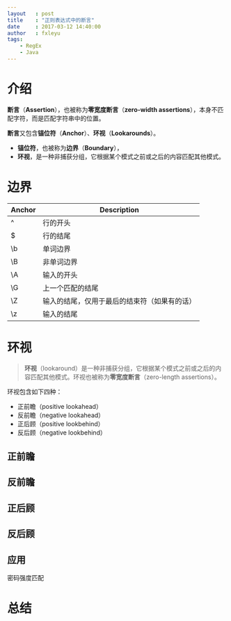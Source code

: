 ```yaml
---
layout   : post
title    : "正则表达式中的断言"
date     : 2017-03-12 14:40:00
author   : fxleyu
tags:
    - RegEx
    - Java
---
```

# 介绍
**断言**（**Assertion**），也被称为**零宽度断言**（**zero-width assertions**），本身不匹配字符，而是匹配字符串中的位置。

**断言**又包含**锚位符**（**Anchor**）、**环视**（**Lookarounds**）。
- **锚位符**，也被称为**边界**（**Boundary**），
- **环视**，是一种非捕获分组，它根据某个模式之前或之后的内容匹配其他模式。

# 边界

Anchor | Description
---|-----
^	 | 行的开头
$	 | 行的结尾
\b | 单词边界
\B | 非单词边界
\A | 输入的开头
\G | 上一个匹配的结尾
\Z | 输入的结尾，仅用于最后的结束符（如果有的话）
\z | 输入的结尾


# 环视
> **环视**（lookaround）是一种非捕获分组，它根据某个模式之前或之后的内容匹配其他模式。环视也被称为**零宽度断言**（zero-length assertions）。

环视包含如下四种：
- 正前瞻（positive lookahead）
- 反前瞻（negative lookahead）
- 正后顾（positive lookbehind）
- 反后顾（negative lookbehind）

## 正前瞻

## 反前瞻

## 正后顾

## 反后顾

## 应用
密码强度匹配

# 总结
